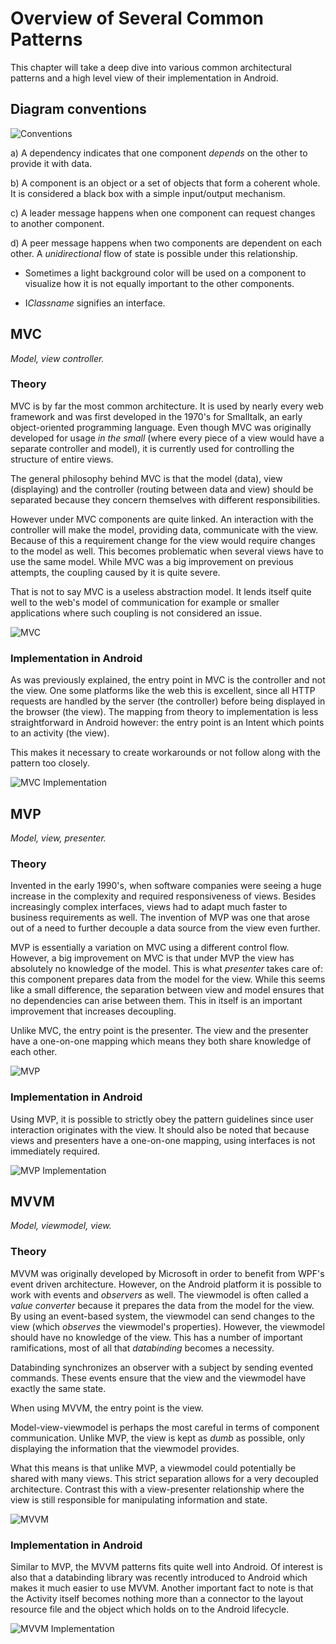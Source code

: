 
# Overview of Several Common Patterns

This chapter will take a deep dive into various common architectural patterns and a high level view of their implementation in Android. 

## Diagram conventions

![Conventions](http://i.imgur.com/RSznqSx.png)

a) A dependency indicates that one component *depends* on the other to provide it with data.

b) A component is an object or a set of objects that form a coherent whole. It is considered a black box with a simple input/output mechanism.

c) A leader message happens when one component can request changes to another component.

d) A peer message happens when two components are dependent on each other. A *unidirectional* flow of state is possible under this relationship.

* Sometimes a light background color will be used on a component to visualize how it is not equally important to the other components.

* I*Classname* signifies an interface.

## MVC

*Model, view controller.*

### Theory

MVC is by far the most common architecture. It is used by nearly every web framework and was first developed in the 1970's for Smalltalk, an early object-oriented programming language. Even though MVC was originally developed for usage *in the small* (where every piece of a view would have a separate controller and model), it is currently used for controlling the structure of entire views.

The general philosophy behind MVC is that the model (data), view (displaying) and the controller (routing between data and view) should be separated because they concern themselves with different responsibilities.

However under MVC components are quite linked. An interaction with the controller will make the model, providing data, communicate with the view. Because of this a requirement change for the view would require changes to the model as well. This becomes problematic when several views have to use the same model. While MVC was a big improvement on previous attempts, the coupling caused by it is quite severe.

That is not to say MVC is a useless abstraction model. It lends itself quite well to the web's model of communication for example or smaller applications where such coupling is not considered an issue.

![MVC](http://i.imgur.com/EDB1Vpo.png)

### Implementation in Android

As was previously explained, the entry point in MVC is the controller and not the view. One some platforms like the web this is excellent, since all HTTP requests are handled by the server (the controller) before being displayed in the browser (the view). The mapping from theory to implementation is less straightforward in Android however: the entry point is an Intent which points to an activity (the view). 

This makes it necessary to create workarounds or not follow along with the pattern too closely. 

![MVC Implementation](http://i.imgur.com/A48s57B.png)

## MVP

*Model, view, presenter.*

### Theory

Invented in the early 1990's, when software companies were seeing a huge increase in the complexity and required responsiveness of views. Besides increasingly complex interfaces, views had to adapt much faster to business requirements as well. The invention of MVP was one that arose out of a need to further decouple a data source from the view even further. 

MVP is essentially a variation on MVC using a different control flow. However, a big improvement on MVC is that under MVP the view has absolutely no knowledge of the model. This is what *presenter* takes care of: this component prepares data from the model for the view. While this seems like a small difference, the separation between view and model ensures that no dependencies can arise between them. This in itself is an important improvement that increases decoupling. 

Unlike MVC, the entry point is the presenter. The view and the presenter have a one-on-one mapping which means they both share knowledge of each other. 

![MVP](http://i.imgur.com/t1LFdlO.png)

### Implementation in Android

Using MVP, it is possible to strictly obey the pattern guidelines since user interaction originates with the view. It should also be noted that because views and presenters have a one-on-one mapping, using interfaces is not immediately required. 

![MVP Implementation](http://i.imgur.com/PtXai2Z.png)

## MVVM

*Model, viewmodel, view.*

### Theory

MVVM was originally developed by Microsoft in order to benefit from WPF's event driven architecture. However, on the Android platform it is possible to work with events and *observers* as well. The viewmodel is often called a *value converter* because it prepares the data from the model for the view. By using an event-based system, the viewmodel can send changes to the view (which *observes* the viewmodel's properties). However, the viewmodel should have no knowledge of the view. This has a number of important ramifications, most of all that *databinding* becomes a necessity. 

Databinding synchronizes an observer with a subject by sending evented commands. These events ensure that the view and the viewmodel have exactly the same state. 

When using MVVM, the entry point is the view.

Model-view-viewmodel is perhaps the most careful in terms of component communication. Unlike MVP, the view is kept as *dumb* as possible, only displaying the information that the viewmodel provides.

What this means is that unlike MVP, a viewmodel could potentially be shared with many views. This strict separation allows for a very decoupled architecture. Contrast this with a view-presenter relationship where the view is still responsible for manipulating information and state.

![MVVM](http://i.imgur.com/xWkLIte.png)

### Implementation in Android

Similar to MVP, the MVVM patterns fits quite well into Android. Of interest is also that a databinding library was recently introduced to Android which makes it much easier to use MVVM. Another important fact to note is that the Activity itself becomes nothing more than a connector to the layout resource file and the object which holds on to the Android lifecycle. 

![MVVM Implementation](http://i.imgur.com/fwVX3cm.png)
